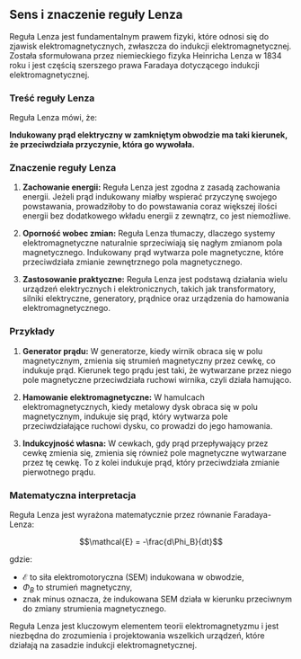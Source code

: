 ## Sens i znaczenie reguły Lenza

Reguła Lenza jest fundamentalnym prawem fizyki, które odnosi się do zjawisk elektromagnetycznych, zwłaszcza do indukcji elektromagnetycznej. Została sformułowana przez niemieckiego fizyka Heinricha Lenza w 1834 roku i jest częścią szerszego prawa Faradaya dotyczącego indukcji elektromagnetycznej.

### Treść reguły Lenza

Reguła Lenza mówi, że:

**Indukowany prąd elektryczny w zamkniętym obwodzie ma taki kierunek, że przeciwdziała przyczynie, która go wywołała.**

### Znaczenie reguły Lenza

1. **Zachowanie energii:** Reguła Lenza jest zgodna z zasadą zachowania energii. Jeżeli prąd indukowany miałby wspierać przyczynę swojego powstawania, prowadziłoby to do powstawania coraz większej ilości energii bez dodatkowego wkładu energii z zewnątrz, co jest niemożliwe.

2. **Oporność wobec zmian:** Reguła Lenza tłumaczy, dlaczego systemy elektromagnetyczne naturalnie sprzeciwiają się nagłym zmianom pola magnetycznego. Indukowany prąd wytwarza pole magnetyczne, które przeciwdziała zmianie zewnętrznego pola magnetycznego.

3. **Zastosowanie praktyczne:** Reguła Lenza jest podstawą działania wielu urządzeń elektrycznych i elektronicznych, takich jak transformatory, silniki elektryczne, generatory, prądnice oraz urządzenia do hamowania elektromagnetycznego.

### Przykłady

1. **Generator prądu:** W generatorze, kiedy wirnik obraca się w polu magnetycznym, zmienia się strumień magnetyczny przez cewkę, co indukuje prąd. Kierunek tego prądu jest taki, że wytwarzane przez niego pole magnetyczne przeciwdziała ruchowi wirnika, czyli działa hamująco.

2. **Hamowanie elektromagnetyczne:** W hamulcach elektromagnetycznych, kiedy metalowy dysk obraca się w polu magnetycznym, indukuje się prąd, który wytwarza pole przeciwdziałające ruchowi dysku, co prowadzi do jego hamowania.

3. **Indukcyjność własna:** W cewkach, gdy prąd przepływający przez cewkę zmienia się, zmienia się również pole magnetyczne wytwarzane przez tę cewkę. To z kolei indukuje prąd, który przeciwdziała zmianie pierwotnego prądu.

### Matematyczna interpretacja

Reguła Lenza jest wyrażona matematycznie przez równanie Faradaya-Lenza:

$$\mathcal{E} = -\frac{d\Phi_B}{dt}$$

gdzie:

- $\mathcal{E}$ to siła elektromotoryczna (SEM) indukowana w obwodzie,
- $\Phi_B$ to strumień magnetyczny,
- znak minus oznacza, że indukowana SEM działa w kierunku przeciwnym do zmiany strumienia magnetycznego.

Reguła Lenza jest kluczowym elementem teorii elektromagnetyzmu i jest niezbędna do zrozumienia i projektowania wszelkich urządzeń, które działają na zasadzie indukcji elektromagnetycznej.
